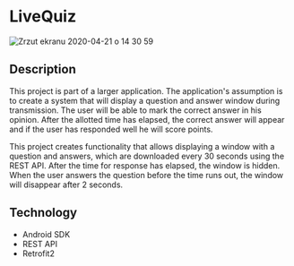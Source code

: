 # LiveQuiz

![Zrzut ekranu 2020-04-21 o 14 30 59](https://user-images.githubusercontent.com/48799512/79866388-fb470200-83dc-11ea-93e4-154f21267783.png)

## Description

This project is part of a larger application.
The application's assumption is to create a system that will display a question and answer window during transmission. The user will be able to mark the correct answer in his opinion. After the allotted time has elapsed, the correct answer will appear and if the user has responded well he will score points.

This project creates functionality that allows displaying a window with a question and answers, which are downloaded every 30 seconds using the REST API. After the time for response has elapsed, the window is hidden. When the user answers the question before the time runs out, the window will disappear after 2 seconds.

## Technology

- Android SDK
- REST API
- Retrofit2
